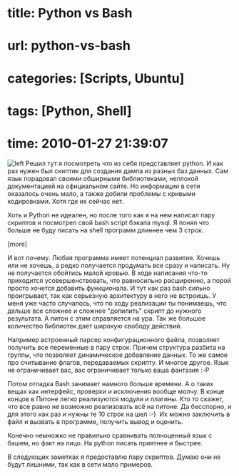 # title: Python vs Bash
# url: python-vs-bash
# categories: [Scripts, Ubuntu]
# tags: [Python, Shell]
# time: 2010-01-27 21:39:07


![left](~python.png)
Решил тут я посмотреть что из себя представляет python. И как раз нужен был скиптик для создания дампа из разных баз данных. Сам язык порадовал своими обширными библиотеками, неплохой документацией на официальном сайте. Но информации в сети оказалось очень мало, а также добили проблемы с кривыми кодировками. Хотя где их сейчас нет.

Хоть и Python не идеален, но после того как я на нем написал пару скриптов и посмотрел свой bash script бэкапа mysql. Я понял что больше не буду писать на shell программ длиннее чем 3 строк.

[more]

И вот почему. Любая программа имеет потенциал развития. Хочешь или не хочешь, а редко получается продумать все сразу и написать. Ну не получается обойтись малой кровью. В ходе написания что-то приходится усовершенствовать, что равносильно расширению, а порой просто хочется добавить функционала. И тут как раз bash сильно проигрывает, так как серьезную архитектуру в него не встроишь. У меня уже часто случалось, что по ходу реализации ты понимаешь, что дальше все сложнее и сложнее "допилить" скрипт до нужного результата. А питон с этим справляется на ура. Так же большое количество библиотек дает широкую свободу действий.

Например встроенный парсер конфигурационного файла, позволяет получить все переменные в пару строк. Причем структура разбита на группы, что позволяет динамическое добавление данных. То же самое про считывание флагов, передаваемых скрипту. И многое другое. Язык не ограничивает вас, вас ограничивает только ваша фантазия :-P

Потом отладка Bash занимает намного больше времени. А о таких вещах как интерфейс, проверки и исключения вообще молчу. В конце концов в Питоне легко реализуются модули и плагины. Кто то скажет, что все равно не возможно реализовать всё на питоне. Да бесспорно, и для этого как раз и нужны те 10 строк на шел :-)  Их можно заключить в файл и вызвать в программе, получить вывод и оценить.

Конечно немножко не правильно сравнивать полноценный язык с башем, но факт на лицо. На python писать приятнее и быстрее.

В следующих заметках я предоставлю пару скриптов. Думаю они не будут лишними, так как в сети мало примеров.
